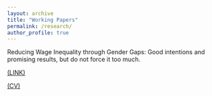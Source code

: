 ```yaml
---
layout: archive
title: "Working Papers"
permalink: /research/
author_profile: true
---
```


Reducing Wage Inequality through Gender Gaps: Good intentions and promising results, but do not force it too much. 

[(LINK)](/files/Marco_A_Badilla_Maroto.pdf)  

[(CV)](/files/CV_M_A_Badilla_Maroto.pdf)  
